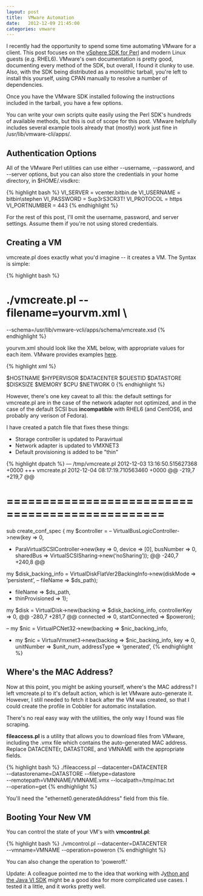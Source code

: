 ```yaml
---
layout: post
title:  VMware Automation
date:   2012-12-09 21:45:00
categories: vmware
---
```


I recently had the opportunity to spend some time automating VMware for a client. This post focuses on the <a href="http://www.vmware.com/support/developer/viperltoolkit/">vSphere SDK for Perl</a> and modern Linux guests (e.g. RHEL6). VMware's own documentation is pretty good, documenting every method of the SDK, but overall, I found it clunky to use.  Also, with the SDK being distributed as a monolithic tarball, you're left to install this yourself, using CPAN manually to resolve a number of dependencies.

Once you have the VMware SDK installed following the instructions included in the tarball, you have a few options.

You can write your own scripts quite easily using the Perl SDK's hundreds of available methods, but this is out of scope for this post.  VMware helpfully includes several example tools already that (mostly) work just fine in /usr/lib/vmware-cli/apps/.

<h2>Authentication Options</h2>

All of the VMware Perl utilities can use either --username, --password, and --server options, but you can also store the credentials in your home directory, in $HOME/.visdkrc:

{% highlight bash %}
VI_SERVER = vcenter.bitbin.de
VI_USERNAME = bitbin\stephen
VI_PASSWORD = Sup3rS3CR3T!
VI_PROTOCOL = https
VI_PORTNUMBER = 443
{% endhighlight %}

For the rest of this post, I'll omit the username, password, and server settings. Assume them if you're not using stored credentials.

<h2>Creating a VM</h2>

vmcreate.pl does exactly what you'd imagine -- it creates a VM.  The Syntax is simple:

{% highlight bash %}
# ./vmcreate.pl --filename=yourvm.xml \
--schema=/usr/lib/vmware-vcli/apps/schema/vmcreate.xsd
{% endhighlight %}

yourvm.xml should look like the XML below, with appropriate values for each item. VMware provides examples <a href="http://www.vmware.com/support/developer/viperltoolkit/doc/utilityappsdoc/vmcreate.html">here</a>.

{% highlight xml %}
<?xml version="1.0"?>
<Virtual-Machines>
  <Virtual-Machine>
    <Name>$HOSTNAME</Name>
    <Host>$HYPERVISOR</Host>
    <Datacenter>$DATACENTER</Datacenter>
    <Guest-Id>$GUESTID</Guest-Id>
    <Datastore>$DATASTORE</Datastore>
    <Disksize>$DISKSIZE</Disksize>
    <Memory>$MEMORY</Memory>
    <Number-of-Processor>$CPU</Number-of-Processor>
    <Nic-Network>$NETWORK</Nic-Network>
    <Nic-Poweron>0</Nic-Poweron>
  </Virtual-Machine>
</Virtual-Machines>
{% endhighlight %}

However, there's one key caveat to all this: the default settings for vmcreate.pl
are in the case of the network adapter not optimized, and in the case of the default
SCSI bus <strong>incompatible</strong> with RHEL6 (and CentOS6, and probably any verison of Fedora).

I have created a patch file that fixes these things:
<ul>
    <li>Storage controller is updated to Paravirtual</li>
    <li>Network adapter is updated to VMXNET3</li>
    <li>Default provisioning is added to be "thin"</li>
</ul>

{% highlight dpatch %}
 — /tmp/vmcreate.pl 2012-12-03 13:16:50.515627368 +0000
+++ vmcreate.pl 2012-12-04 08:17:19.710563460 +0000
@@ -219,7 +219,7 @@
# ================================================
sub create_conf_spec {
my $controller =
– VirtualBusLogicController->new(key => 0,
+ ParaVirtualSCSIController->new(key => 0,
device => [0],
busNumber => 0,
sharedBus => VirtualSCSISharing->new(‘noSharing’));
@@ -240,7 +240,8 @@

my $disk_backing_info =
VirtualDiskFlatVer2BackingInfo->new(diskMode => ‘persistent’,
– fileName => $ds_path);
+ fileName => $ds_path,
+ thinProvisioned => 1);

my $disk = VirtualDisk->new(backing => $disk_backing_info,
controllerKey => 0,
@@ -280,7 +281,7 @@
connected => 0,
startConnected => $poweron);

– my $nic = VirtualPCNet32->new(backing => $nic_backing_info,
+ my $nic = VirtualVmxnet3->new(backing => $nic_backing_info,
key => 0,
unitNumber => $unit_num,
addressType => ‘generated’,
{% endhighlight %}

<h2>Where's the MAC Address?</h2>

Now at this point, you might be asking yourself, where's the MAC address?  I left vmcreate.pl to it's default action, which is let VMware auto-generate it.  However, I still needed to fetch it back after the VM was created, so that I could create the profile in Cobbler for automatic installation.

There's no real easy way with the utilities, the only way I found was file scraping.

<strong>fileaccess.pl </strong>is a utility that allows you to download files from VMware, including the .vmx file which contains the auto-generated MAC address.  Replace DATACENTEr, DATASTORE, and VMNAME with the appropriate fields.

{% highlight bash %}
./fileaccess.pl --datacenter=DATACENTER \
--datastorename=DATASTORE --filetype=datastore \
--remotepath=VMNNAME/VMNAME.vmx --localpath=/tmp/mac.txt \
--operation=get
{% endhighlight %}

You'll need the "ethernet0.generatedAddress" field from this file.

<h2>Booting Your New VM</h2>
You can control the state of your VM's with <strong>vmcontrol.pl</strong>:

{% highlight bash %}
./vmcontrol.pl --datacenter=DATACENTER \
--vmname=VMNAME --operation=poweron
{% endhighlight %}

You can also change the operation to 'poweroff.'

Update: A colleague pointed me to the idea that working with J<a href="http://vijava.sourceforge.net/files/Scripting%20VI%20SDK%20with%20Jython.pdf">ython and the Java VI SDK</a> might be a good idea for more complicated use cases.  I tested it a little, and it works pretty well.
